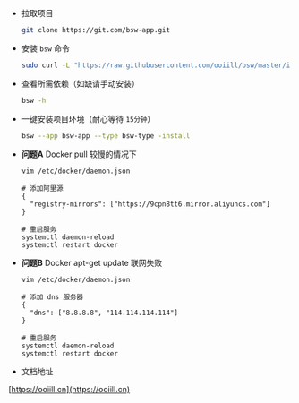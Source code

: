 
- 拉取项目

    ```bash
    git clone https://git.com/bsw-app.git
    ```

- 安装 `bsw` 命令

    ```bash
    sudo curl -L "https://raw.githubusercontent.com/ooiill/bsw/master/install/bsw.sh" -o /usr/local/bin/bsw && sudo chmod a+x /usr/local/bin/bsw
    ```

- 查看所需依赖（如缺请手动安装）

    ```bash
    bsw -h
    ```

- 一键安装项目环境（耐心等待 `15分钟`）

    ```bash
    bsw --app bsw-app --type bsw-type -install
    ```

- **问题A** Docker pull 较慢的情况下

    ```
    vim /etc/docker/daemon.json
  
    # 添加阿里源
    {
      "registry-mirrors": ["https://9cpn8tt6.mirror.aliyuncs.com"]
    }
  
    # 重启服务
    systemctl daemon-reload
    systemctl restart docker
    ```
  
- **问题B** Docker apt-get update 联网失败

    ```
    vim /etc/docker/daemon.json
  
    # 添加 dns 服务器
    {
      "dns": ["8.8.8.8", "114.114.114.114"]
    }
    
    # 重启服务
    systemctl daemon-reload
    systemctl restart docker
    ```

- 文档地址

[https://ooiill.cn](https://ooiill.cn)
